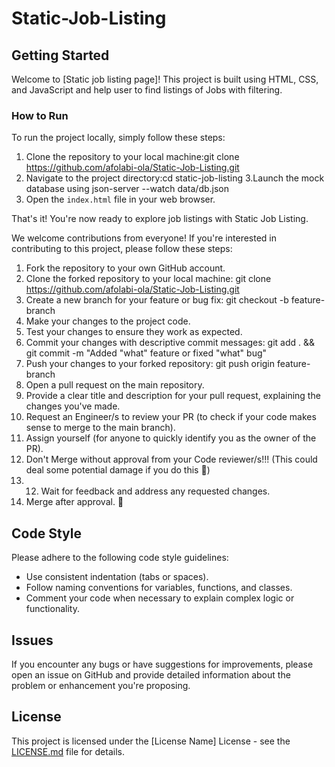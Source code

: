 # Static-Job-Listing

## Getting Started

Welcome to [Static job listing page]! This project is built using HTML, CSS, and JavaScript and help user to find listings of Jobs with filtering.

### How to Run

To run the project locally, simply follow these steps:

1. Clone the repository to your local machine:git clone https://github.com/afolabi-ola/Static-Job-Listing.git
2. Navigate to the project directory:cd static-job-listing
   3.Launch the mock database using json-server --watch data/db.json
3. Open the `index.html` file in your web browser.

That's it! You're now ready to explore job listings with Static Job Listing.

We welcome contributions from everyone! If you're interested in contributing to this project, please follow these steps:

1. Fork the repository to your own GitHub account.
2. Clone the forked repository to your local machine: git clone https://github.com/afolabi-ola/Static-Job-Listing.git
3. Create a new branch for your feature or bug fix: git checkout -b feature-branch
4. Make your changes to the project code.
5. Test your changes to ensure they work as expected.
6. Commit your changes with descriptive commit messages: git add . && git commit -m "Added "what" feature or fixed "what" bug"
7. Push your changes to your forked repository: git push origin feature-branch
8. Open a pull request on the main repository.
9. Provide a clear title and description for your pull request, explaining the changes you've made.
10. Request an Engineer/s to review your PR (to check if your code makes sense to merge to the main branch).
11. Assign yourself (for anyone to quickly identify you as the owner of the PR).
12. Don't Merge without approval from your Code reviewer/s!!! (This could deal some potential damage if you do this 🥴)
13. 12. Wait for feedback and address any requested changes.
14. Merge after approval. 🚢

## Code Style

Please adhere to the following code style guidelines:

- Use consistent indentation (tabs or spaces).
- Follow naming conventions for variables, functions, and classes.
- Comment your code when necessary to explain complex logic or functionality.

## Issues

If you encounter any bugs or have suggestions for improvements, please open an issue on GitHub and provide detailed information about the problem or enhancement you're proposing.

## License

This project is licensed under the [License Name] License - see the [LICENSE.md](LICENSE.md) file for details.
